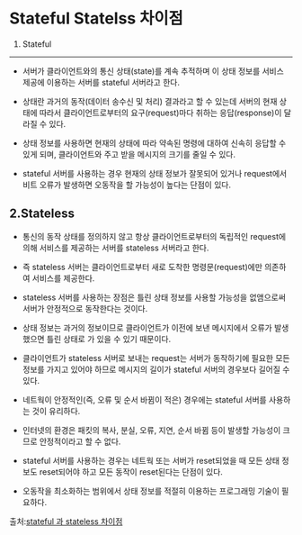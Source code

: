 Stateful Statelss 차이점
===

1. Stateful
---
* 서버가 클라이언트와의 통신 상태(state)를 계속 추적하며 이 상태 정보를 서비스 제공에 이용하는 서버를 stateful 서버라고 한다.

* 상태란 과거의 동작(데이터 송수신 및 처리) 결과라고 할 수 있는데 서버의 현재 상태에 따라서 클라이언트로부터의 요구(request)마다 취하는 응답(response)이 달라질 수 있다.

* 상태 정보를 사용하면 현재의 상태에 따라 약속된 명령에 대하여 신속히 응답할 수 있게 되며, 클라이언트와 주고 받을 메시지의 크기를 줄일 수 있다.

* stateful 서버를 사용하는 경우 현재의 상태 정보가 잘못되어 있거나 request에서 비트 오류가 발생하면 오동작을 할 가능성이 높다는 단점이 있다.

2.Stateless
---

* 통신의 동작 상태를 정의하지 않고 항상 클라이언트로부터의 독립적인 request에 의해 서비스를 제공하는 서버를 stateless 서버라고 한다.

* 즉 stateless 서버는 클라이언트로부터 새로 도착한 명령문(request)에만 의존하여 서비스를 제공한다.

* stateless 서버를 사용하는 장점은 틀린 상태 정보를 사용할 가능성을 없앰으로써 서버가 안정적으로 동작한다는 것이다.

* 상태 정보는 과거의 정보이므로 클라이언트가 이전에 보낸 메시지에서 오류가 발생했으면 틀린 상태로 가 있을 수 있기 때문이다.

* 클라이언트가 stateless 서버로 보내는 request는 서버가 동작하기에 필요한 모든 정보를 가지고 있어야 하므로 메시지의 길이가 stateful 서버의 경우보다 길어질 수 있다.

* 네트웍이 안정적인(즉, 오류 및 순서 바뀜이 적은) 경우에는 stateful 서버를 사용하는 것이 유리하다.

* 인터넷의 환경은 패킷의 복사, 분실, 오류, 지연, 순서 바뀜 등이 발생할 가능성이 크므로 안정적이라고 할 수 없다.

* stateful 서버를 사용하는 경우는 네트웍 또는 서버가 reset되었을 때 모든 상태 정보도 reset되어야 하고 모든 동작이 reset된다는 단점이 있다.

* 오동작을 최소화하는 범위에서 상태 정보를 적절히 이용하는 프로그래밍 기술이 필요하다.



출처:[stateful 과 stateless 차이점 ](http://cafe.daum.net/_c21_/bbs_search_read?grpid=SD4r&fldid=jTs&datanum=10)
